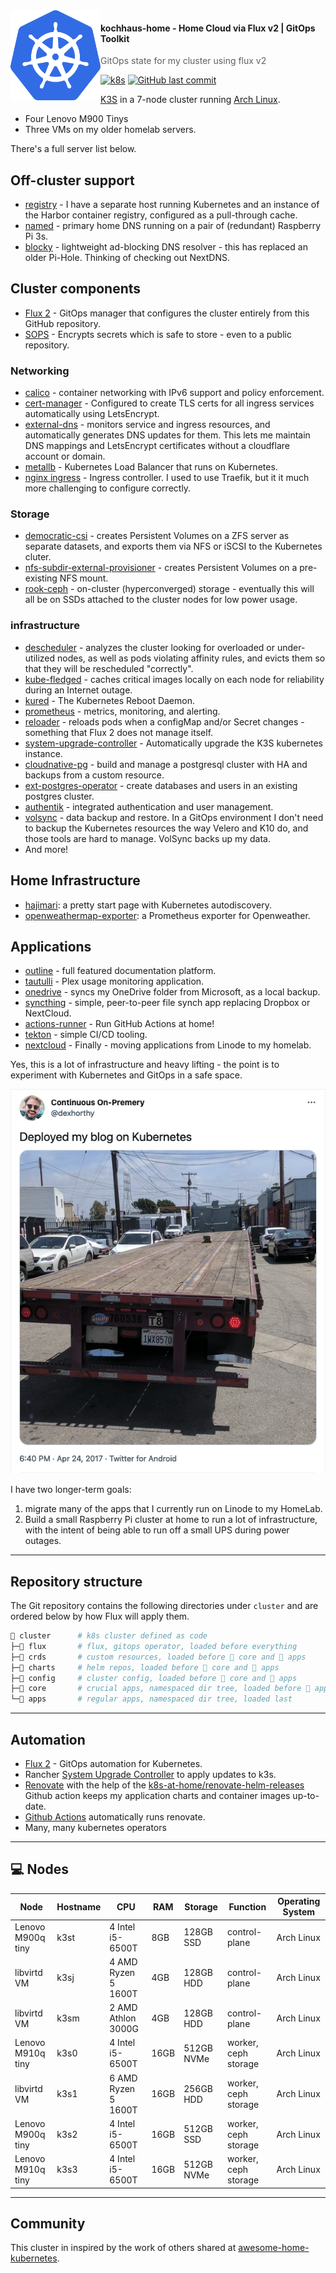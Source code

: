 <img src="https://raw.githubusercontent.com/kubernetes/kubernetes/master/logo/logo.svg" align="left" width="144px" height="144px">

#### kochhaus-home - Home Cloud via Flux v2 | GitOps Toolkit

> GitOps state for my cluster using flux v2

[![k8s](https://img.shields.io/badge/k8s-v1.27.1%2Bk3s1-green?style=flat-square)](https://k8s.io/)
[![GitHub last commit](https://img.shields.io/github/last-commit/haraldkoch/kochhaus-home?style=flat-square)](https://github.com/haraldkoch/kochhaus-home)

[K3S](https://k3s.io/) in a 7-node cluster running [Arch Linux](https://www.archlinux.org/).
- Four Lenovo M900 Tinys
- Three VMs on my older homelab servers.

There's a full server list below.

## Off-cluster support

- [registry](https://goharbor.io) - I have a separate host running Kubernetes and an instance of the Harbor container registry, configured as a pull-through cache.
- [named](https://www.isc.org/bind/) - primary home DNS running on a pair of (redundant) Raspberry Pi 3s.
- [blocky](https://github.com/0xERR0R/blocky) - lightweight ad-blocking DNS resolver - this has replaced an older Pi-Hole. Thinking of checking out NextDNS.

## Cluster components

- [Flux 2](https://github.com/fluxcd/flux2) - GitOps manager that configures the cluster entirely from this GitHub repository.
- [SOPS](https://toolkit.fluxcd.io/guides/mozilla-sops/) - Encrypts secrets which is safe to store - even to a public repository.

### Networking

- [calico](https://www.tigera.io/project-calico/) - container networking with IPv6 support and policy enforcement.
- [cert-manager](https://cert-manager.io/docs/) - Configured to create TLS certs for all ingress services automatically using LetsEncrypt.
- [external-dns](https://github.com/kubernetes-sigs/external-dns) - monitors service and ingress resources, and automatically generates DNS updates for them. This lets me maintain DNS mappings and LetsEncrypt certificates without a cloudflare account or domain.
- [metallb](https://metallb.universe.tf/) - Kubernetes Load Balancer that runs on Kubernetes.
- [nginx ingress](https://github.com/kubernetes/ingress-nginx) - Ingress controller. I used to use Traefik, but it it much more challenging to configure correctly.

### Storage

- [democratic-csi](https://github.com/democratic-csi/democratic-csi) - creates Persistent Volumes on a ZFS server as separate datasets, and exports them via NFS or iSCSI to the Kubernetes cluter.
- [nfs-subdir-external-provisioner](https://github.com/kubernetes-sigs/nfs-subdir-external-provisioner) - creates Persistent Volumes on a pre-existing NFS mount.
- [rook-ceph](https://rook.io/) - on-cluster (hyperconverged) storage - eventually this will all be on SSDs attached to the cluster nodes for low power usage.

### infrastructure

- [descheduler](https://github.com/kubernetes-sigs/descheduler) - analyzes the cluster looking for overloaded or under-utilized nodes, as well as pods violating affinity rules, and evicts them so that they will be rescheduled "correctly".
- [kube-fledged](https://github.com/senthilrch/kube-fledged) - caches critical images locally on each node for reliability during an Internet outage.
- [kured](https://github.com/weaveworks/kured) - The Kubernetes Reboot Daemon.
- [prometheus](https://github.com/prometheus-community/helm-charts/tree/main/charts/kube-prometheus-stack) - metrics, monitoring, and alerting.
- [reloader](https://github.com/stakater/Reloader) - reloads pods when a configMap and/or Secret changes - something that Flux 2 does not manage itself.
- [system-upgrade-controller](https://github.com/rancher/system-upgrade-controller) - Automatically upgrade the K3S kubernetes instance.
- [cloudnative-pg](https://cloudnative-pg.io/) - build and manage a postgresql cluster with HA and backups from a custom resource.
- [ext-postgres-operator](https://github.com/movetokube/postgres-operator) - create databases and users in an existing postgres cluster.
- [authentik](https://goauthentik.io/) - integrated authentication and user management.
- [volsync]() - data backup and restore. In a GitOps environment I don't need to backup the Kubernetes resources the way Velero and K10 do, and those tools are hard to manage. VolSync backs up my data.
- And more!

## Home Infrastructure

- [hajimari](https://github.com/toboshii/hajimari): a pretty start page with Kubernetes autodiscovery.
- [openweathermap-exporter](https://github.com/blackrez/openweathermap_exporter): a Prometheus exporter for Openweather.

## Applications

- [outline](https://www.getoutline.com/) - full featured documentation platform.
- [tautulli](https://github.com/Tautulli/Tautulli) - Plex usage monitoring application.
- [onedrive](https://github.com/abraunegg/onedrive) - syncs my OneDrive folder from Microsoft, as a local backup.
- [syncthing](https://syncthing.net/) - simple, peer-to-peer file synch app replacing Dropbox or NextCloud.
- [actions-runner](https://github.com/actions-runner-controller/actions-runner-controller) - Run GitHub Actions at home!
- [tekton](https://tekton.dev/) - simple CI/CD tooling.
- [nextcloud](https://nextcloud.com/) - Finally - moving applications from Linode to my homelab.

Yes, this is a lot of infrastructure and heavy lifting - the point is to experiment with Kubernetes and GitOps in a safe space.

[![dexhorthy](assets/blog-on-kubernetes.png)](https://twitter.com/dexhorthy/)

I have two longer-term goals:

1. migrate many of the apps that I currently run on Linode to my HomeLab.
2. Build a small Raspberry Pi cluster at home to run a lot of infrastructure, with the intent of being able to run off a small UPS during power outages.

---

## Repository structure

The Git repository contains the following directories under `cluster` and are ordered below by how Flux will apply them.

```sh
📁 cluster      # k8s cluster defined as code
├─📁 flux       # flux, gitops operator, loaded before everything
├─📁 crds       # custom resources, loaded before 📁 core and 📁 apps
├─📁 charts     # helm repos, loaded before 📁 core and 📁 apps
├─📁 config     # cluster config, loaded before 📁 core and 📁 apps
├─📁 core       # crucial apps, namespaced dir tree, loaded before 📁 apps
└─📁 apps       # regular apps, namespaced dir tree, loaded last
```

---

## Automation

- [Flux 2](https://github.com/fluxcd/flux2) - GitOps automation for Kubernetes.
- Rancher [System Upgrade Controller](https://github.com/rancher/system-upgrade-controller) to apply updates to k3s.
- [Renovate](https://github.com/renovatebot/renovate) with the help of the [k8s-at-home/renovate-helm-releases](https://github.com/k8s-at-home/renovate-helm-releases) Github action keeps my application charts and container images up-to-date.
- [Github Actions](https://docs.github.com/en/actions) automatically runs renovate.
- Many, many kubernetes operators

---

## 💻 Nodes

| Node          | Hostname | CPU                 |  RAM | Storage   | Function             | Operating System |
|---------------|----------|---------------------|------|-----------|----------------------|------------------|
| Lenovo M900q tiny | k3st | 4 Intel i5-6500T    |  8GB | 128GB SSD  | control-plane        | Arch Linux      |
| libvirtd VM       | k3sj | 4 AMD Ryzen 5 1600T |  4GB | 128GB HDD  | control-plane        | Arch Linux      |
| libvirtd VM       | k3sm | 2 AMD Athlon 3000G  |  4GB | 128GB HDD  | control-plane        | Arch Linux      |
| Lenovo M910q tiny | k3s0 | 4 Intel i5-6500T    | 16GB | 512GB NVMe | worker, ceph storage | Arch Linux      |
| libvirtd VM       | k3s1 | 6 AMD Ryzen 5 1600T | 16GB | 256GB HDD  | worker, ceph storage | Arch Linux      |
| Lenovo M900q tiny | k3s2 | 4 Intel i5-6500T    | 16GB | 512GB SSD  | worker, ceph storage | Arch Linux      |
| Lenovo M910q tiny | k3s3 | 4 Intel i5-6500T    | 16GB | 512GB NVMe | worker, ceph storage | Arch Linux      |

---

## Community

This cluster in inspired by the work of others shared at [awesome-home-kubernetes](https://github.com/k8s-at-home/awesome-home-kubernetes).
